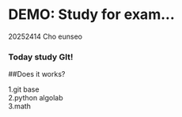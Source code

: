 # DEMO: Study for exam...
20252414    Cho eunseo<br>

### Today study GIt!  
##Does it works?

<Todo List>
1.git base<br>
2.python algolab<br>
3.math

